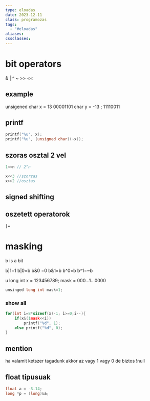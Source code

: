 ```yaml
---
type: eloadas
date: 2023-12-11
class: programozas
tags:
  - "#eloadas"
aliases: 
cssclasses:
---
```

# bit operators

&  | ^ ~ >> <<


## example

unsigened char x = 13 00001101
char y = -13 ; 11110011

## printf

```c
printf("%u", x);
printf("%u", (unsigned char)(~x));
```

## szoras osztal 2 vel



```c
1<<n // 2^n

x<<3 //szorzas
x>>2 //osztas
```

## signed shifting

## oszetett operatorok

`|=` 

# masking

b is a bit

b|1=1
b|0=b
b&0 =0
b&1=b
b^0=b
b^1=~b


u long int x = 123456789;
mask = 000...1...0000

```c
unsinged long int mask=1;


```

### show all
```c
for(int i=8*sizeof(x)-1; i>=0;i--){
	if(x&(1mask<<i))
		printf("%d", 1);
	else printf("%d", 0);
}
```

## mention

ha valamit ketszer tagadunk akkor az vagy 1 vagy 0 de biztos !null

## float tipusuak

```c
float a = -3.14;
long *p = (long)&a;
```
